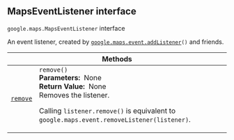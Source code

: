 
<h2 id="MapsEventListener">MapsEventListener interface</h2>
<p>
<code><span itemprop="path">google.maps</span>.<span itemprop="name">MapsEventListener</span></code>
interface
</p>
<p>An event listener, created by <code><a href="event.md">google.maps.event.addListener</a>()</code> and friends.</p>
<div class="devsite-table-wrapper"><table class="methods responsive" summary="interface MapsEventListener - Methods">
<thead>
<tr><th colspan="2">Methods</th>
</tr></thead>
<tbody>
<tr id="MapsEventListener.remove">
<td itemprop="property"><code><a class="secret-link" href="#MapsEventListener.remove"><span>remove</span></a></code></td>
<td><div><code>remove()</code></div>
<div class="desc"><strong>Parameters:</strong>&nbsp; None</div>
<div class="desc"><strong>Return Value:</strong>&nbsp; None</div>
<div class="desc">Removes the listener. <p>Calling <code>listener.remove()</code> is equivalent to <code>google.maps.event.removeListener(listener)</code>.</p></div></td>
</tr>
</tbody>
</table></div>
<script src="replace_links.js"></script>
